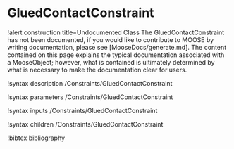 <!-- MOOSE Documentation Stub: Remove this when content is added. -->

# GluedContactConstraint

!alert construction title=Undocumented Class
The GluedContactConstraint has not been documented, if you would like to contribute to MOOSE by
writing documentation, please see [MooseDocs/generate.md]. The content contained on this page explains
the typical documentation associated with a MooseObject; however, what is contained is ultimately
determined by what is necessary to make the documentation clear for users.

!syntax description /Constraints/GluedContactConstraint

!syntax parameters /Constraints/GluedContactConstraint

!syntax inputs /Constraints/GluedContactConstraint

!syntax children /Constraints/GluedContactConstraint

!bibtex bibliography
